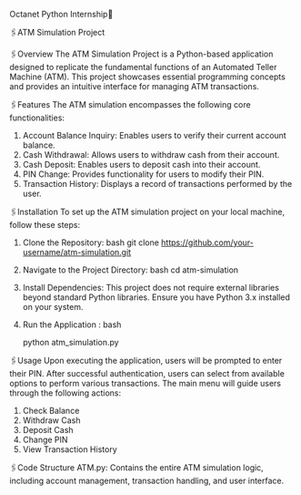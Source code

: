 Octanet Python Internship🔖

🖇️ATM Simulation Project

🖇️Overview
The ATM Simulation Project is a Python-based application designed to replicate the fundamental functions of an Automated Teller Machine (ATM). This project showcases essential programming concepts and provides an intuitive interface for managing ATM transactions.

🖇️Features
The ATM simulation encompasses the following core functionalities:

1) Account Balance Inquiry: Enables users to verify their current account balance.
2) Cash Withdrawal: Allows users to withdraw cash from their account.
3) Cash Deposit: Enables users to deposit cash into their account.
4) PIN Change: Provides functionality for users to modify their PIN.
5) Transaction History: Displays a record of transactions performed by the user.

🖇️Installation
To set up the ATM simulation project on your local machine, follow these steps:

1) Clone the Repository: bash
   git clone https://github.com/your-username/atm-simulation.git

2) Navigate to the Project Directory: bash
   cd atm-simulation

3) Install Dependencies: This project does not require external libraries beyond standard Python libraries. Ensure you have Python 3.x installed on your system.

4) Run the Application : bash

   python atm_simulation.py

🖇️Usage
Upon executing the application, users will be prompted to enter their PIN. After successful authentication, users can select from available options to perform various transactions. The main menu will guide users through the following actions:

1) Check Balance
2) Withdraw Cash
3) Deposit Cash
4) Change PIN
5) View Transaction History

🖇️Code Structure
ATM.py: Contains the entire ATM simulation logic, including account management, transaction handling, and user interface.
